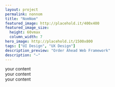 ```yaml
---
layout: project
permalink: nonnom
title: "NomNom"
featured_image: http://placehold.it/400x400
featured_image_size:
  height: 60vmax
  column_width: 7
hero_image: http://placehold.it/1500x800
tags: ["UI Design", "UX Design"]
description_preview: "Order Ahead Web Framework"
description: "–"
---
```



<div class="slider">
  <div>your content</div>
  <div>your content</div>
  <div>your content</div>
</div>